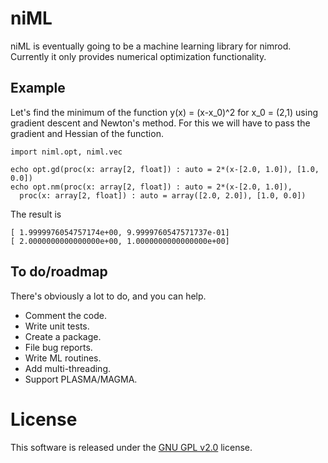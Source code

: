 # niML

niML is eventually going to be a machine learning library for nimrod. Currently it only provides numerical optimization functionality.

## Example

Let's find the minimum of the function y(x) = (x-x_0)^2 for x_0 = (2,1) using gradient descent and Newton's method. For this we will have to pass the gradient and Hessian of the function.

```nimrod
import niml.opt, niml.vec

echo opt.gd(proc(x: array[2, float]) : auto = 2*(x-[2.0, 1.0]), [1.0, 0.0])
echo opt.nm(proc(x: array[2, float]) : auto = 2*(x-[2.0, 1.0]), 
  proc(x: array[2, float]) : auto = array([2.0, 2.0]), [1.0, 0.0])
```
The result is
```
[ 1.9999976054757174e+00, 9.9999760547571737e-01]
[ 2.0000000000000000e+00, 1.0000000000000000e+00]
```

## To do/roadmap

There's obviously a lot to do, and you can help.

* Comment the code.
* Write unit tests.
* Create a package.
* File bug reports.
* Write ML routines.
* Add multi-threading.
* Support PLASMA/MAGMA.

# License

This software is released under the [GNU GPL v2.0](http://choosealicense.com/licenses/gpl-2.0/) license.